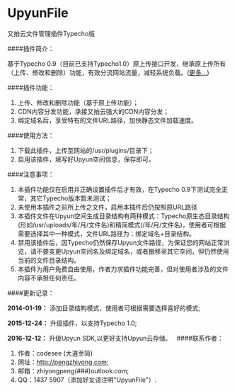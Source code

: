 UpyunFile
=========

又拍云文件管理插件Typecho版

####插件简介：

  基于Typecho 0.9（目前已支持Typecho1.0）原上传接口开发，继承原上传所有（上传、修改和删除）功能，有效分流网站流量，减轻系统负载。([更多...](http://pengzhiyong.com/archives/typecho-upyunfile-upgrade.html "UpyunFile详情介绍"))
  
####插件功能：

  1. 上传、修改和删除功能（基于原上传功能）；
  2. CDN内容分发功能，承接又拍云强大的CDN内容分发；
  3. 绑定域名后，享受特有的文件URL路径，加快静态文件加载速度。

####使用方法：

  1. 下载此插件，上传至网站的/usr/plugins/目录下；
  2. 启用该插件，填写好Upyun空间信息，保存即可。

####注意事项：

  1. 本插件功能仅在启用并正确设置插件后才有效，在Typecho 0.9下测试完全正常，其它Typecho版本暂未测试；
  2. 未使用本插件之前所上传之文件，启用本插件后仍按照原URL路径
  3. 本插件文件在Upyun空间生成目录结构有两种模式：Typecho原生态目录结构(形如/usr/uploads/年/月/文件名)和精简模式(/年/月/文件名)，使用者可根据需要选择其中一种模式，文件URL路径为：绑定域名+目录结构。
  4. 禁用该插件后，因Typecho仍然保存Upyun文件路径，为保证您的网站正常浏览，请不要变更Upyun空间名及绑定域名，或者搬移至其它空间，但仍然使用当前的文件目录结构。
  5. 本插件为用户免费自由使用，作者力求插件功能完善，但对使用者涉及的文件内容不承担任何责任。

####更新记录：

**2014-01-19：** 添加目录结构模式，使用者可根据需要选择喜好的模式;

**2015-12-24：** 升级插件，以支持Typecho 1.0;

**2016-12-12：** 升级Upyun SDK,以更好支持Upyun云存储。
  
####联系作者：

1. 作者：codesee (大道至简)
2. 网址：<http://pengzhiyong.com>;
3. 邮箱：zhiyongpeng(###)outlook.com;
4. QQ：1437 5907（添加好友请注明"UpyunFile"）.
